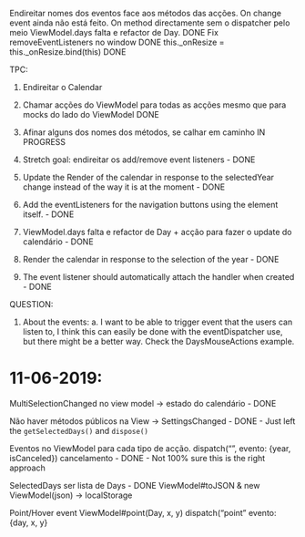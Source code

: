 Endireitar nomes dos eventos face aos métodos das acções.
   On change event ainda não está feito.
   On method directamente sem o dispatcher pelo meio
   ViewModel.days falta e refactor de Day.               DONE
   Fix removeEventListeners no window                    DONE
   this._onResize = this._onResize.bind(this)            DONE

TPC:
1. Endireitar o Calendar
2. Chamar acções do ViewModel para todas as acções mesmo que para mocks do lado do ViewModel DONE
3. Afinar alguns dos nomes dos métodos, se calhar em caminho IN PROGRESS
4. Stretch goal: endireitar os add/remove event listeners - DONE

5. Update the Render of the calendar in response to the selectedYear change instead of the way it is at the moment - DONE
6. Add the eventListeners for the navigation buttons using the element itself. - DONE
7. ViewModel.days falta e refactor de Day + acção para fazer o update do calendário - DONE
8. Render the calendar in response to the selection of the year - DONE
9. The event listener should automatically attach the handler when created - DONE

QUESTION:
1. About the events:
   a. I want to be able to trigger event that the users can listen to, I think this can easily be done with the
   eventDispatcher use, but there might be a better way. Check the DaysMouseActions example.


# 11-06-2019:
MultiSelectionChanged no view model -> estado do calendário - DONE

Não haver métodos públicos na View -> SettingsChanged - DONE - Just left the `getSelectedDays()` and `dispose()`

Eventos no ViewModel para cada tipo de acção.
 dispatch(“”, evento: {year, isCanceled}) cancelamento - DONE - Not 100% sure this is the right approach

SelectedDays ser lista de Days - DONE
ViewModel#toJSON & new ViewModel(json) -> localStorage

Point/Hover event
ViewModel#point(Day, x, y)
 dispatch(“point” evento: {day, x, y}
